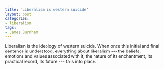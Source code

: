 ```yaml
---
title: 'Liberalism is western suicide'
layout: post
categories:
- liberalism
tags:
- James Burnham
---
```


Liberalism is the ideology of western suicide. When once this initial and final sentence is understood, everything about liberalism --- the beliefs, emotions and values associated with it, the nature of its enchantment, its practical record, its future --- falls into place.